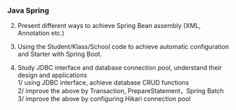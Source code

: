 ### Java Spring
2. Present different ways to achieve Spring Bean assembly (XML, Annotation etc.)  

8. Using the Student/Klass/School code to achieve automatic configuration and Starter with Spring Boot.  

10. Study JDBC interface and database connection pool, understand their design and applications   
1/ using JDBC interface, achieve database CRUD functions    
2/ improve the above by Transaction, PrepareStatement，Spring Batch  
3/ improve the above by configuring Hikari connection pool    
